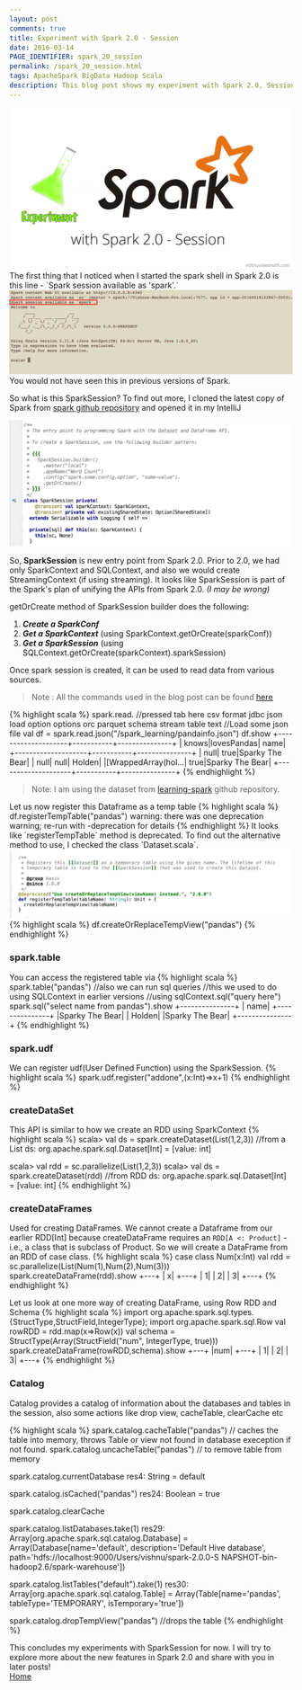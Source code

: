 ```yaml
---
layout: post
comments: true
title: Experiment with Spark 2.0 - Session
date: 2016-03-14
PAGE_IDENTIFIER: spark_20_session
permalink: /spark_20_session.html
tags: ApacheSpark BigData Hadoop Scala
description: This blog post shows my experiment with Spark 2.0, Sessions
---
```

<div class="col three">
	<img class="col three" src="/img/spark_session/blog_header.png">
</div>
The first thing that I noticed when I started the spark shell in Spark 2.0 is this line - `Spark session available as 'spark'.`
<div class="col three">
  <img class="col three" src="/img/spark_session/spark_session.png">
</div>
You would not have seen this in previous versions of Spark.

So what is this SparkSession? To find out more, I cloned the latest copy of Spark from [spark github repository](https://github.com/apache/spark) and opened it in my IntelliJ
<div class="col three">
  <img class="col three" src="/img/spark_session/spark_class.png">
</div>

So, **SparkSession** is new entry point from Spark 2.0. Prior to 2.0, we had only SparkContext and SQLContext, and also we would create StreamingContext (if using streaming). 
It looks like SparkSession is part of the Spark's plan of unifying the APIs from Spark 2.0. *(I may be wrong)*

getOrCreate method of SparkSession builder does the following:

1. ***Create a SparkConf***
2. ***Get a SparkContext*** (using SparkContext.getOrCreate(sparkConf))
3. ***Get a SparkSession*** (using SQLContext.getOrCreate(sparkContext).sparkSession) 

Once spark session is created, it can be used to read data from various sources.

<blockquote>Note : All the commands used in the blog post can be found <a href="https://github.com/soniclavier/hadoop_datascience/blob/master/spark/src/main/scala/com/vishnu/spark/blog/supportfiles/spark_session_blog_commands">here</a></blockquote>
{% highlight scala %}
spark.read.     //pressed tab here
csv   format   jdbc   json   load   option   options   orc   parquet   schema   stream   table   text
//Load some json file
val df = spark.read.json("/spark_learning/pandainfo.json")
df.show
+--------------------+-----------+---------------+
|               knows|lovesPandas|           name|
+--------------------+-----------+---------------+
|                null|       true|Sparky The Bear|
|                null|       null|         Holden|
|[WrappedArray(hol...|       true|Sparky The Bear|
+--------------------+-----------+---------------+
{% endhighlight %}
<blockquote>Note: I am using the dataset from <a href="https://github.com/databricks/learning-spark/tree/master/files">learning-spark</a> github repository.</blockquote>
Let us now register this Dataframe as a temp table
{% highlight scala %}
df.registerTempTable("pandas")
warning: there was one deprecation warning; re-run with -deprecation for details 
{% endhighlight %}
It looks like `registerTempTable` method is deprecated. To find out the alternative method to use, I checked the class `Dataset.scala`.
<div class="col three">
  <img class="col three" src="/img/spark_session/temp_table_depricated.png">
</div>
{% highlight scala %}
df.createOrReplaceTempView("pandas")
{% endhighlight %}

### **spark.table**
You can access the registered table via 
{% highlight scala %}
spark.table("pandas")
//also we can run sql queries
//this we used to do using SQLContext in earlier versions
//using sqlContext.sql("query here")
spark.sql("select name from pandas").show 
+---------------+
|           name|
+---------------+
|Sparky The Bear|
|         Holden|
|Sparky The Bear|
+---------------+
{% endhighlight %}

### **spark.udf**
We can register udf(User Defined Function) using the SparkSession.
{% highlight scala %}
spark.udf.register("addone",(x:Int)=>x+1)
{% endhighlight %}

### **createDataSet**
This API is similar to how we create an RDD using SparkContext
{% highlight scala %}
scala> val ds = spark.createDataset(List(1,2,3))   //from a List
ds: org.apache.spark.sql.Dataset[Int] = [value: int]

scala> val rdd = sc.parallelize(List(1,2,3))
scala> val ds = spark.createDataset(rdd) //from RDD
ds: org.apache.spark.sql.Dataset[Int] = [value: int]
{% endhighlight %}

### **createDataFrames**
Used for creating DataFrames. We cannot create a Dataframe from our earlier RDD[Int] because createDataFrame requires an `RDD[A <: Product]` - i.e., a class that is subclass of Product. So we will create a DataFrame from an RDD of case class.
{% highlight scala %}
case class Num(x:Int)
val rdd = sc.parallelize(List(Num(1),Num(2),Num(3)))
spark.createDataFrame(rdd).show
+---+
|  x|
+---+
|  1|
|  2|
|  3|
+---+
{% endhighlight %}

Let us look at one more way of creating DataFrame, using Row RDD and Schema
{% highlight scala %}
import org.apache.spark.sql.types.{StructType,StructField,IntegerType};
import org.apache.spark.sql.Row
val rowRDD = rdd.map(x=>Row(x))
val schema = StructType(Array(StructField("num", IntegerType, true)))
spark.createDataFrame(rowRDD,schema).show
+---+
|num|
+---+
|  1|
|  2|
|  3|
+---+
{% endhighlight %}

### **Catalog**
Catalog provides a catalog of information about the databases and tables in the session, also some actions like drop view, cacheTable, clearCache etc

{% highlight scala %}
spark.catalog.cacheTable("pandas") // caches the table into memory, throws Table or view  not found in database exeception if not found.
spark.catalog.uncacheTable("pandas")  // to remove table from memory

spark.catalog.currentDatabase
res4: String = default

spark.catalog.isCached("pandas")
res24: Boolean = true

spark.catalog.clearCache 

spark.catalog.listDatabases.take(1)
res29: Array[org.apache.spark.sql.catalog.Database] = Array(Database[name='default', description='Default Hive database', path='hdfs://localhost:9000/Users/vishnu/spark-2.0.0-S
NAPSHOT-bin-hadoop2.6/spark-warehouse'])

spark.catalog.listTables("default").take(1)
res30: Array[org.apache.spark.sql.catalog.Table] = Array(Table[name='pandas', tableType='TEMPORARY', isTemporary='true'])

spark.catalog.dropTempView("pandas") //drops the table
{% endhighlight %}

This concludes my experiments with SparkSession for now. I will try to explore more about the new features in Spark 2.0 and share with you in later posts!
<br/><a href="http://vishnuviswanath.com/">Home</a>